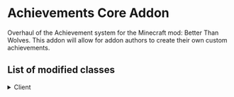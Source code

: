 # Achievements Core Addon
Overhaul of the Achievement system for the Minecraft mod: Better Than Wolves.
This addon will allow for addon authors to create their own custom achievements.

## List of modified classes
<details>
  <summary>Client</summary>
  
  - Achievement
  - AchievementList
  - AchievementMap
  - EntityItem
  - EntityPlayer
  - EntityPlayerMP
  - FCBlockCampfire
  - FCBlockFurnaceBrick
  - GuiAchievement
  - GuiAchievements
  - SlotBrewingStandPotion
  - SlotCrafting
</details>
